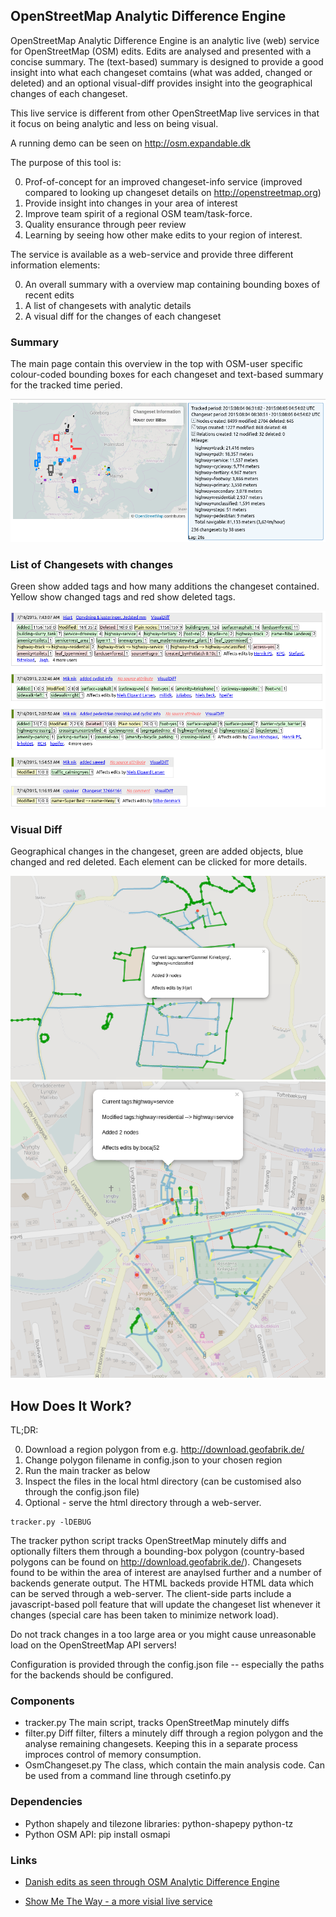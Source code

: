 ## OpenStreetMap Analytic Difference Engine

OpenStreetMap Analytic Difference Engine is an analytic live (web) service for
OpenStreetMap (OSM) edits.  Edits are analysed and presented with a concise
summary.  The (text-based) summary is designed to provide a good insight into
what each changeset comtains (what was added, changed or deleted) and an
optional visual-diff provides insight into the geographical changes of each
changeset.

This live service is different from other OpenStreetMap live services in that it
focus on being analytic and less on being visual.

A running demo can be seen on http://osm.expandable.dk

The purpose of this tool is:

0. Prof-of-concept for an improved changeset-info service (improved compared to looking up changeset details on http://openstreetmap.org)
0. Provide insight into changes in your area of interest
0. Improve team spirit of a regional OSM team/task-force.
0. Quality ensurance through peer review
0. Learning by seeing how other make edits to your region of interest.

The service is available as a web-service and provide three different information elements:

0. An overall summary with a overview map containing bounding boxes of recent edits
0. A list of changesets with analytic details
0. A visual diff for the changes of each changeset

### Summary

The main page contain this overview in the top with OSM-user specific
colour-coded bounding boxes for each changeset and text-based summary for the
tracked time peried.

![Image](doc/summ2.png?raw=true)

### List of Changesets with changes

Green show added tags and how many additions the changeset contained.  Yellow show changed tags and red show deleted tags.

![Image](doc/csets.png?raw=true)

### Visual Diff

Geographical changes in the changeset, green are added objects, blue changed and red deleted. Each element can be clicked for more details.

![Image](doc/vdiff3.png?raw=true)
![Image](doc/vdiff.png?raw=true)

## How Does It Work?

TL;DR:

0. Download a region polygon from e.g. http://download.geofabrik.de/
0. Change polygon filename in config.json to your chosen region
0. Run the main tracker as below
0. Inspect the files in the local html directory (can be customised also through the config.json file)
0. Optional - serve the html directory through a web-server.

```
tracker.py -lDEBUG
```

The tracker python script tracks OpenStreetMap minutely diffs and optionally
filters them through a bounding-box polygon (country-based polygons can be found
on http://download.geofabrik.de/).  Changesets found to be within the area of
interest are anaylsed further and a number of backends generate output.  The
HTML backeds provide HTML data which can be served through a web-server.  The
client-side parts include a javascript-based poll feature that will update the
changeset list whenever it changes (special care has been taken to minimize
network load).

Do not track changes in a too large area or you might cause unreasonable load on
the OpenStreetMap API servers!

Configuration is provided through the config.json file -- especially the paths
for the backends should be configured.

### Components

- tracker.py  The main script, tracks OpenStreetMap minutely diffs
- filter.py   Diff filter, filters a minutely diff through a region polygon and the analyse remaining changesets. Keeping this in a separate process improces control of memory consumption.
- OsmChangeset.py  The class, which contain the main analysis code.  Can be used from a command line through csetinfo.py

### Dependencies

- Python shapely and tilezone libraries:  python-shapepy python-tz
- Python OSM API: pip install osmapi


### Links

* [Danish edits as seen through OSM Analytic Difference Engine](http://osm.expandable.dk)

* [Show Me The Way - a more visial live service](http://osmlab.github.io/show-me-the-way/)